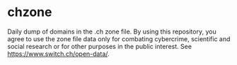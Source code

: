 # chzone

Daily dump of domains in the .ch zone file. By using this repository, you agree to use the zone file data only for combating
cybercrime, scientific and social research or for other purposes in the public interest. See https://www.switch.ch/open-data/.
